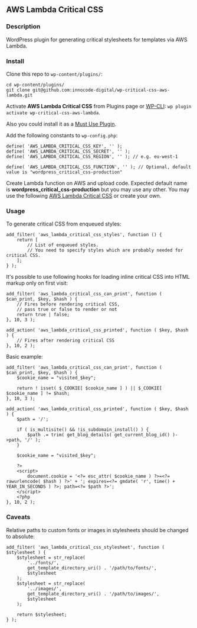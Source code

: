 ## AWS Lambda Critical CSS

### Description

WordPress plugin for generating critical stylesheets for templates via AWS Lambda.

### Install

Clone this repo to `wp-content/plugins/`:

````
cd wp-content/plugins/
git clone git@github.com:innocode-digital/wp-critical-css-aws-lambda.git
````

Activate **AWS Lambda Critical CSS** from Plugins page 
or [WP-CLI](https://make.wordpress.org/cli/handbook/): `wp plugin activate wp-critical-css-aws-lambda`.

Also you could install it as a [Must Use Plugin](https://codex.wordpress.org/Must_Use_Plugins).

Add the following constants to `wp-config.php`:

````
define( 'AWS_LAMBDA_CRITICAL_CSS_KEY', '' );
define( 'AWS_LAMBDA_CRITICAL_CSS_SECRET', '' );
define( 'AWS_LAMBDA_CRITICAL_CSS_REGION', '' ); // e.g. eu-west-1

define( 'AWS_LAMBDA_CRITICAL_CSS_FUNCTION', '' ); // Optional, default value is "wordpress_critical_css-production"
````

Create Lambda function on AWS and upload code. 
Expected default name is **wordpress_critical_css-production** but you may use any other.
You may use the following [AWS Lambda Critical CSS](https://github.com/innocode-digital/aws-lambda-critical-css) 
or create your own.

### Usage

To generate critical CSS from enqueued styles:

````
add_filter( 'aws_lambda_critical_css_styles', function () {
    return [
        // List of enqueued styles. 
        // You need to specify styles which are probably needed for critical CSS.
    ];
} );
````

It's possible to use following hooks for loading inline critical CSS into HTML markup only on first visit:

````
add_filter( 'aws_lambda_critical_css_can_print', function ( $can_print, $key, $hash ) {
    // Fires before rendering critical CSS,
    // pass true or false to render or not
    return true | false;
}, 10, 3 );

add_action( 'aws_lambda_critical_css_printed', function ( $key, $hash ) {
    // Fires after rendering critical CSS
}, 10, 2 );
```` 

Basic example:

````
add_filter( 'aws_lambda_critical_css_can_print', function ( $can_print, $key, $hash ) {
    $cookie_name = "visited_$key";
    
    return ! isset( $_COOKIE[ $cookie_name ] ) || $_COOKIE[ $cookie_name ] != $hash;
}, 10, 3 );

add_action( 'aws_lambda_critical_css_printed', function ( $key, $hash ) {
    $path = '/';

    if ( is_multisite() && !is_subdomain_install() ) {
        $path .= trim( get_blog_details( get_current_blog_id() )->path, '/' );
    }
    
    $cookie_name = "visited_$key";
    
    ?>
    <script>
        document.cookie = '<?= esc_attr( $cookie_name ) ?>=<?= rawurlencode( $hash ) ?>' + '; expires=<?= gmdate( 'r', time() + YEAR_IN_SECONDS ) ?>; path=<?= $path ?>';
    </script>
    <?php
}, 10, 2 );
````

### Caveats

Relative paths to custom fonts or images in stylesheets should be changed to absolute:

````
add_filter( 'aws_lambda_critical_css_stylesheet', function ( $stylesheet ) {
    $stylesheet = str_replace(
        '../fonts/',
        get_template_directory_uri() . '/path/to/fonts/',
        $stylesheet
    );
    $stylesheet = str_replace(
        '../images/',
        get_template_directory_uri() . '/path/to/images/',
        $stylesheet
    );

    return $stylesheet;
} );
````